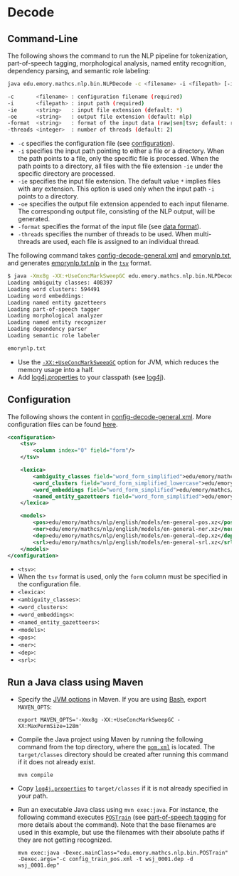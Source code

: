 # Decode

## Command-Line

The following shows the command to run the NLP pipeline for tokenization, part-of-speech tagging, morphological analysis, named entity recognition, dependency parsing, and semantic role labeling:

```bash
java edu.emory.mathcs.nlp.bin.NLPDecode -c <filename> -i <filepath> [-ie <string> -oe <string> -format <string> -threads <integer>]

-c       <filename> : configuration filename (required)
-i       <filepath> : input path (required)
-ie      <string>   : input file extension (default: *)
-oe      <string>   : output file extension (default: nlp)
-format  <string>   : format of the input data (raw|sen|tsv; default: raw)
-threads <integer>  : number of threads (default: 2)
```

* `-c` specifies the configuration file (see [configuration](#configuration)).
* `-i` specifies the input path pointing to either a file or a directory. When the path points to a file, only the specific file is processed. When the path points to a directory, all files with the file extension `-ie` under the specific directory are processed.
* `-ie` specifies the input file extension. The default value `*` implies files with any extension. This option is used only when the input path `-i` points to a directory.
* `-oe` specifies the output file extension appended to each input filename. The corresponding output file, consisting of the NLP output, will be generated.
* `-format` specifies the format of the input file (see [data format](data-format.md)).
* `-threads` specifies the number of threads to be used. When multi-threads are used, each file is assigned to an individual thread.

The following command takes [config-decode-general.xml](../../src/main/resources/configuration/config-decode-general.xml) and [emorynlp.txt](../../src/main/resources/dat/emorynlp.txt), and generates [emorynlp.txt.nlp](../../src/main/resources/dat/emorynlp.txt.nlp) in the [`tsv`](data-format.md#tab-separated-values-format) format.

```bash
$ java -Xmx8g -XX:+UseConcMarkSweepGC edu.emory.mathcs.nlp.bin.NLPDecode -c config-decode-general.xml -i emorynlp.txt
Loading ambiguity classes: 408397
Loading word clusters: 594491
Loading word embeddings: 
Loading named entity gazetteers
Loading part-of-speech tagger
Loading morphological analyzer
Loading named entity recognizer
Loading dependency parser
Loading semantic role labeler

emorynlp.txt
```

* Use the [`-XX:+UseConcMarkSweepGC`](http://www.oracle.com/technetwork/java/tuning-139912.html) option for JVM, which reduces the memory usage into a half.
* Add [log4j.properties](../../src/main/resources/configuration/log4j.properties) to your classpath (see [log4j](http://logging.apache.org/log4j/)).

## Configuration

The following shows the content in [config-decode-general.xml](../../src/main/resources/configuration/config-decode-general.xml).  More configuration files can be found [here](../../src/main/resources/configuration/).

```xml
<configuration>
	<tsv>
        <column index="0" field="form"/>
    </tsv>

    <lexica>
        <ambiguity_classes field="word_form_simplified">edu/emory/mathcs/nlp/english/lexica/en-ambiguity-classes-simplified-lowercase.xz</ambiguity_classes>
        <word_clusters field="word_form_simplified_lowercase">edu/emory/mathcs/nlp/english/lexica/en-brown-clusters-simplified-lowercase.xz</word_clusters>
        <word_embeddings field="word_form_simplified">edu/emory/mathcs/nlp/english/lexica/en-word2vec-embeddings-simplified.xz</word_embeddings>
        <named_entity_gazetteers field="word_form_simplified">edu/emory/mathcs/nlp/english/lexica/en-named-entity-gazetteers-simplified.xz</named_entity_gazetteers>
    </lexica>

    <models>
    	<pos>edu/emory/mathcs/nlp/english/models/en-general-pos.xz</pos>
    	<ner>edu/emory/mathcs/nlp/english/models/en-general-ner.xz</ner>
    	<dep>edu/emory/mathcs/nlp/english/models/en-general-dep.xz</dep>
    	<srl>edu/emory/mathcs/nlp/english/models/en-general-srl.xz</srl>
    </models>
</configuration>
```

* `<tsv>`:
 * When the `tsv` format is used, only the `form` column must be specified in the configuration file.
* `<lexica>`:
 * `<ambiguity_classes>`: 
 * `<word_clusters>`: 
 * `<word_embeddings>`: 
 * `<named_entity_gazetteers>`: 
* `<models>`:
 * `<pos>`: 
 * `<ner>`: 
 * `<dep>`: 
 * `<srl>`: 


## Run a Java class using Maven

* Specify the [JVM options](http://www.oracle.com/technetwork/articles/java/vmoptions-jsp-140102.html) in Maven.  If you are using [Bash](https://www.gnu.org/software/bash/), export `MAVEN_OPTS`:

   ```
   export MAVEN_OPTS='-Xmx8g -XX:+UseConcMarkSweepGC -XX:MaxPermSize=128m'
   ```

* Compile the Java project using Maven by running the following command from the top directory, where the [`pom.xml`](../../pom.xml) is located. The `target/classes` directory should be created after running this command if it does not already exist.

   ```
   mvn compile
   ```

* Copy [`log4j.properties`](../../src/main/resources/configuration/log4j.properties) to `target/classes` if it is not already specified in your path.

* Run an executable Java class using `mvn exec:java`.  For instance, the following command executes [`POSTrain`](../../src/main/java/edu/emory/mathcs/nlp/bin/POSTrain.java) (see [part-of-speech tagging](../component/part_of_speech_tagging.md#training) for more details about the command). Note that the base filenames are used in this example, but use the filenames with their absolute paths if they are not getting recognized.

   ```
   mvn exec:java -Dexec.mainClass="edu.emory.mathcs.nlp.bin.POSTrain" -Dexec.args="-c config_train_pos.xml -t wsj_0001.dep -d wsj_0001.dep"
   ```
